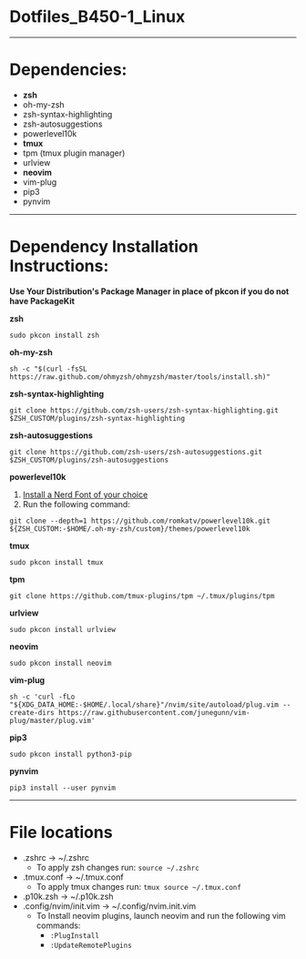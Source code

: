 # Dotfiles_B450-1_Linux


-----


# **Dependencies:**
* **zsh**
* oh-my-zsh
* zsh-syntax-highlighting
* zsh-autosuggestions
* powerlevel10k
* **tmux**
* tpm (tmux plugin manager)
* urlview
* **neovim**
* vim-plug
* pip3
* pynvim

-----

# **Dependency Installation Instructions:**

**Use Your Distribution's Package Manager in place of pkcon if you do not have PackageKit**

**zsh**
```
sudo pkcon install zsh
```
**oh-my-zsh**
```
sh -c "$(curl -fsSL https://raw.github.com/ohmyzsh/ohmyzsh/master/tools/install.sh)"
```
**zsh-syntax-highlighting**
```
git clone https://github.com/zsh-users/zsh-syntax-highlighting.git $ZSH_CUSTOM/plugins/zsh-syntax-highlighting

```
**zsh-autosuggestions**
```
git clone https://github.com/zsh-users/zsh-autosuggestions.git $ZSH_CUSTOM/plugins/zsh-autosuggestions

```
**powerlevel10k**
1. [Install a Nerd Font of your choice](https://github.com/ryanoasis/nerd-fonts)
2. Run the following command:
```
git clone --depth=1 https://github.com/romkatv/powerlevel10k.git ${ZSH_CUSTOM:-$HOME/.oh-my-zsh/custom}/themes/powerlevel10k
```
**tmux**
```
sudo pkcon install tmux
```
**tpm**
```
git clone https://github.com/tmux-plugins/tpm ~/.tmux/plugins/tpm
```
**urlview**
```
sudo pkcon install urlview
```
**neovim**
```
sudo pkcon install neovim
```
**vim-plug**
```
sh -c 'curl -fLo "${XDG_DATA_HOME:-$HOME/.local/share}"/nvim/site/autoload/plug.vim --create-dirs https://raw.githubusercontent.com/junegunn/vim-plug/master/plug.vim'
```
**pip3**
```
sudo pkcon install python3-pip
```
**pynvim**
```
pip3 install --user pynvim
```


-----
# **File locations**
* .zshrc -> ~/.zshrc
    * To apply zsh changes run: `source ~/.zshrc`
* .tmux.conf -> ~/.tmux.conf
    * To apply tmux changes run: `tmux source ~/.tmux.conf`
* .p10k.zsh -> ~/.p10k.zsh
* .config/nvim/init.vim -> ~/.config/nvim.init.vim
     * To Install neovim plugins, launch neovim and run the following vim commands:
         * `:PlugInstall`
         * `:UpdateRemotePlugins`
